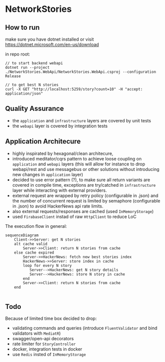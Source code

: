 # NetworkStories

## How to run

make sure you have dotnet installed or visit https://dotnet.microsoft.com/en-us/download

in repo root:
```
// to start backend webapi
dotnet run --project ./NetworkStories.WebApi/NetworkStories.WebApi.csproj --configuration Release

// to get best N stories
curl -X GET "http://localhost:5259/story?count=10" -H "accept: application/json"
```

## Quality Assurance
* the `application` and `infrastructure` layers are covered by unit tests
* the `webapi` layer is covered by integration tests

## Application Architecure

* highly inspirated by hexagonal/clean architecure,
* introduced meditator/cqrs pattern to achieve loose coupling on `application` and `webapi` layers (this will allow for instance to drop webapi/rest and use messagebus or other solutions without introducing new changes in `application` layer)
* decided to use error pattern (?), to make sure all return variants are covered in compile time, exceptions are try/catched in `infrastructure` layer while interacting with external providers.
* external request are wrapped by retry policy (configurable in .json) and the number of concurrent request is limited by semaphore (configurable in .json) to avoid HackerNews api rate limits.
* also external requests/responses are cached (used `InMemoryStorage`)
* used `FirabaseClient` instad of raw `HttpClient` to reduce LoC

The execution flow in general:
```mermaid
sequenceDiagram
    Client->>Server: get N stories 
    alt cache valid
        Server->>Client: return N stories from cache
    else cache expired
        Server->>HackerNews: fetch new best stories index
        HackerNews->>Server: store index in cache
        loop for every N story
           Server-->HackerNews: get N story details
           Server-->HackerNews: store N story in cache
        end
        Server->>Client: return N stories from cache
    end
    
```

## Todo
Because of limited time box decided to drop:
* validating commands and queries (introduce `FluentValidator` and bind validators with `MediatR`)
* swagger/open-api decorators
* rate limiter for `StoryController`
* docker, integration tests in docker
* use `Redis` insted of `InMemoryStorage`
